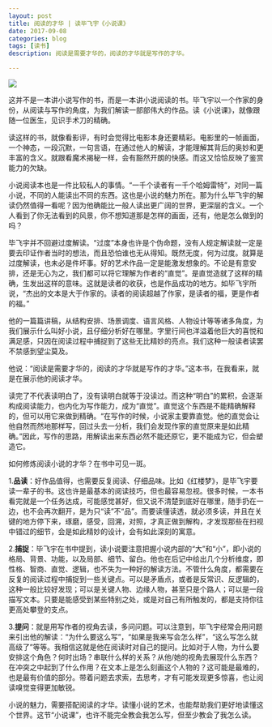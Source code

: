 ```yaml
---
layout: post
title: 阅读的才华 | 读毕飞宇《小说课》
date: 2017-09-08
categories: blog
tags: [读书]
description: 阅读是需要才华的，阅读的才华就是写作的才华。

---
```

![][image-1]

这并不是一本讲小说写作的书，而是一本讲小说阅读的书。毕飞宇以一个作家的身份，从阅读与写作的角度，为我们解读一部部伟大的作品。读《小说课》，就像跟随一位医生，见识手术刀的精确。

读这样的书，就像看影评，有时会觉得比电影本身还要精彩。电影里的一帧画面，一个神态，一段沉默，一句言语，在通过他人的解读，才能理解其背后的奥妙和更丰富的含义。就跟看魔术揭秘一样，会有豁然开朗的快感。而这又恰恰反映了鉴赏能力的欠缺。

小说阅读本也是一件比较私人的事情。“一千个读者有一千个哈姆雷特”，对同一篇小说，不同的人能读出不同的东西。这也是小说的魅力所在。那为什么毕飞宇的解读仍然值得一看呢？因为他确能比一般人读出更广阔的世界，更深层的含义。一个人看到了你无法看到的风景，你不想知道那是怎样的画面，还有，他是怎么做到的吗？

毕飞宇并不回避过度解读。“过度”本身也许是个伪命题，没有人规定解读就一定是要去印证作者当时的想法，而且恐怕谁也无从得知。既然无度，何为过度。就算是过度解读，也未必是件坏事。好的艺术作品一定是能激发想象的。不论是有意安排，还是无心为之，我们都可以将它理解为作者的“直觉”。是直觉造就了这样的精确，生发出这样的意味。这就是读者的收获，也是作品成功的地方。如毕飞宇所说，“杰出的文本是大于作家的。读者的阅读超越了作家，是读者的福，更是作者的福。”

他的一篇篇讲稿，从结构安排、场景调度、语言风格、人物设计等等诸多角度，为我们展示什么叫好小说，且仔细分析好在哪里。字里行间也洋溢着他巨大的喜悦和满足感，只因在阅读过程中捕捉到了这些无比精妙的亮点。我们这种一般读者读罢不禁感到望尘莫及。

他说：“阅读是需要才华的，阅读的才华就是写作的才华。”这本书，在我看来，就是在展示他的阅读才华。

读完了不代表读明白了，没有读明白就等于没读过。而这种“明白”的累积，会逐渐构成阅读能力，也内化为写作能力，成为“直觉”。直觉这个东西是不能精确解释的，但可以用它来做到精确。“在写作的时候，小说家主要靠直觉。他的直觉会让他自然而然地那样写，回过头去一分析，我们会发现作家的直觉原来是如此精确。”因此，写作的思路，用解读出来东西必然不能还原它，更不能成为它，但会塑造它。

如何修炼阅读小说的才华？在书中可见一斑。

1.**品读**：好作品值得，也需要反复阅读、仔细品味。比如《红楼梦》，是毕飞宇要读一辈子的书。这也许是最基本的阅读技巧，但也最容易忽视。很多时候，一本书看完就是一个任务达成，可能感觉甚好，但又说不清楚到底好在哪里，随手扔在一边，也不会再次翻开，是为只“读”不“品”。而要读懂读透，就必须多读，并且在关键的地方停下来，琢磨，感受，回溯，对照，才真正做到解构，才发现那些在扫视中错过的细节，会是如此精妙的设计，会有如此深刻的寓意。

2.**捕捉**：毕飞宇在书中提到，读小说要注意把握小说内部的“大”和“小”，即小说的格局、背景、功能，以及局部、细节、留白。他也在后记中给出几个分析维度，即性格、智商、直觉、逻辑，也不失为一种好的解读方法。不管什么角度，都需要在反复的阅读过程中捕捉到一些关键点。可以是矛盾点，或者是反常识、反逻辑的，这种一般比较好发现；可以是关键人物、边缘人物，甚至只是个路人；可以是一段描写文本。只要是能感受到某些特别之处，或是对自己有所触发的，都是支持你往更高处攀登的支点。

3.**提问**：就是用写作者的视角去读，多问问题。可以注意到，毕飞宇经常会用问题来引出他的解读：“为什么要这么写”，“如果是我来写会怎么样”，“这么写怎么就高级了”等等。我相信这就是他在阅读时对自己的提问。比如对于人物，为什么要安排这个角色？何时出场？串联什么样的关系？从他/她的视角去展现什么东西？在冲突之中起到了什么作用？在文本上是怎么刻画这个人物的？这可能是最难的，也是最有价值的部分。带着问题去求索，去思考，才有可能发现更多惊喜，也让阅读嗅觉变得更加敏锐。

小说的魅力，需要搭配阅读的才华。读懂小说的艺术，也能帮助我们更好地读懂这个世界。这节“小说课”，也许不能完全教会我怎么写，但至少教会了我怎么读。


[image-1]:	http://ov82ohkmk.bkt.clouddn.com/17-9-7/30600001.jpg